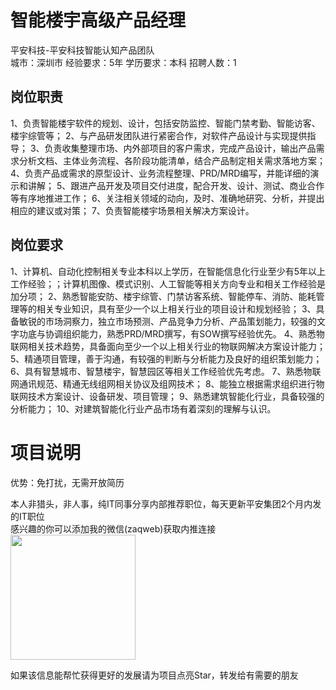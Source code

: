 # 智能楼宇高级产品经理
平安科技-平安科技智能认知产品团队  
城市：深圳市 经验要求：5年 学历要求：本科  招聘人数：1

## 岗位职责
1、负责智能楼宇软件的规划、设计，包括安防监控、智能门禁考勤、智能访客、楼宇综管等；
 2、与产品研发团队进行紧密合作，对软件产品设计与实现提供指导；
 3、负责收集整理市场、内外部项目的客户需求，完成产品设计，输出产品需求分析文档、主体业务流程、各阶段功能清单，结合产品制定相关需求落地方案；
 4、负责产品或需求的原型设计、业务流程整理、PRD/MRD编写，并能详细的演示和讲解；
 5、跟进产品开发及项目交付进度，配合开发、设计、测试、商业合作等有序地推进工作；
 6、关注相关领域的动向，及时、准确地研究、分析，并提出相应的建议或对策；
 7、负责智能楼宇场景相关解决方案设计。

## 岗位要求
1、计算机、自动化控制相关专业本科以上学历，在智能信息化行业至少有5年以上工作经验；；计算机图像、模式识别、人工智能等相关方向专业和相关工作经验是加分项；
 2、熟悉智能安防、楼宇综管、门禁访客系统、智能停车、消防、能耗管理等的相关专业知识，具有至少一个以上相关行业的项目设计和规划经验；
 3、具备敏锐的市场洞察力，独立市场预测、产品竞争力分析、产品策划能力，较强的文字功底与协调组织能力，熟悉PRD/MRD撰写，有SOW撰写经验优先。
 4、熟悉物联网相关技术趋势，具备面向至少一个以上相关行业的物联网解决方案设计能力；
 5、精通项目管理，善于沟通，有较强的判断与分析能力及良好的组织策划能力；
 6、具有智慧城市、智慧楼宇，智慧园区等相关工作经验优先考虑。
 7、熟悉物联网通讯规范、精通无线组网相关协议及组网技术；
 8、能独立根据需求组织进行物联网技术方案设计、设备研发、项目管理；
 9、熟悉建筑智能化行业，具备较强的分析能力；
 10、对建筑智能化行业产品市场有着深刻的理解与认识。

# 项目说明

优势：免打扰，无需开放简历

本人非猎头，非人事，纯IT同事分享内部推荐职位，每天更新平安集团2个月内发的IT职位  
感兴趣的你可以添加我的微信(zaqweb)获取内推连接  
<img src="https://github.com/zaqweb/PA-IT-JOBS/blob/master/WechatICode.jpeg"  height="200" width="200">

如果该信息能帮忙获得更好的发展请为项目点亮Star，转发给有需要的朋友




